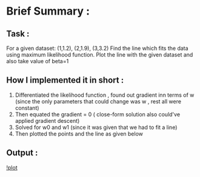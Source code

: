 # Brief Summary :

## Task :

For a given dataset: (1,1.2), (2,1.9), (3,3.2)
Find the line which fits the data using maximum likelihood function. Plot the line with the given dataset and also take value of beta=1

## How I implemented it in short :

1) Differentiated the likelihood function , found out gradient inn terms of w  (since the only parameters that could change was w , rest all were constant)
2) Then equated the gradient = 0 ( close-form solution also could've applied gradient descent)
3) Solved for w0 and w1 (since it was given that we had to fit  a line)
4) Then plotted the points and the line as given below

## Output :

[!plot](https://github.com/Yashprime1/ML-Tutorial---By-Dr.-Arun-Chauhan-/blob/main/Arun%20Sir/Tutorial-2/tutorial-2.png?raw=true)
